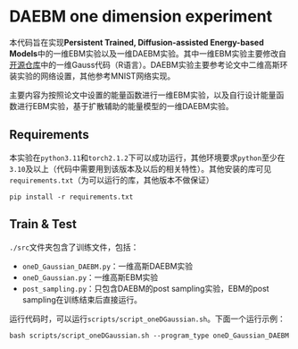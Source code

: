 # DAEBM one dimension experiment

本代码旨在实现**Persistent Trained, Diffusion-assisted Energy-based Models**中的一维EBM实验以及一维DAEBM实验。其中一维EBM实验主要修改自[开源仓库](https://github.com/XinweiZhang/DAEBM)中的一维Gauss代码（R语言）。DAEBM实验主要参考论文中二维高斯环装实验的网络设置，其他参考MNIST网络实现。

主要内容为按照论文中设置的能量函数进行一维EBM实验，以及自行设计能量函数进行EBM实验，基于扩散辅助的能量模型的一维DAEBM实验。

## Requirements

本实验在`python3.11`和`torch2.1.2`下可以成功运行，其他环境要求`python`至少在`3.10`及以上（代码中需要用到该版本及以后的相关特性）。其他安装的库可见`requirements.txt`（为可以运行的库，其他版本不做保证）

``` shell
pip install -r requirements.txt
```

## Train & Test

`./src`文件夹包含了训练文件，包括：

* `oneD_Gaussian_DAEBM.py`：一维高斯DAEBM实验
* `oneD_Gaussian.py`：一维高斯EBM实验
* `post_sampling.py`：只包含DAEBM的post sampling实验，EBM的post sampling在训练结束后直接运行。

运行代码时，可以运行`scripts/script_oneDGaussian.sh`。下面一个运行示例：

``` shell
bash scripts/script_oneDGaussian.sh --program_type oneD_Gaussian_DAEBM
```
